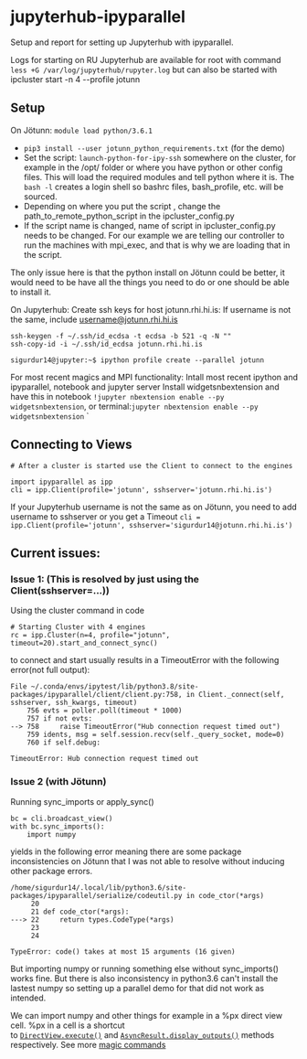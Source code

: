 # jupyterhub-ipyparallel
Setup and report for setting up Jupyterhub with ipyparallel. 

Logs for starting on RU Jupyterhub are available for root with command `less +G /var/log/jupyterhub/rupyter.log`
but can also be started with ipcluster start -n 4 --profile jotunn


## Setup
On Jötunn:
`module load python/3.6.1` 
* `pip3 install --user jotunn_python_requirements.txt` (for the demo) 
* Set the script: `launch-python-for-ipy-ssh` somewhere on the cluster, for example in the /opt/ folder or where you have python or other config files. This will load the required modules and tell python where it is. The `bash -l` creates a login shell so bashrc files, bash_profile, etc. will be sourced.
* Depending on where you put the script , change the path_to_remote_python_script in the ipcluster_config.py
* If the script name is changed, name of script in ipcluster_config.py needs to be changed. 
For our example we are telling our controller to run the machines with mpi_exec, and that is why we are loading that in the script.


The only issue here is that the python install on Jötunn could be better, it would need to be have all the things you need to do or one should be able to install it. 





On Jupyterhub:
Create ssh keys for host jotunn.rhi.hi.is: 
If username is not the same, include username@jotunn.rhi.hi.is
```
ssh-keygen -f ~/.ssh/id_ecdsa -t ecdsa -b 521 -q -N ""
ssh-copy-id -i ~/.ssh/id_ecdsa jotunn.rhi.hi.is
```
```
sigurdur14@jupyter:~$ ipython profile create --parallel jotunn
```

For most recent magics and MPI functionality:
Intall most recent ipython and ipyparallel, notebook and jupyter server
Install widgetsnbextension and have this in notebook `!jupyter nbextension enable --py widgetsnbextension`, or terminal:`jupyter nbextension enable --py widgetsnbextension` `


## Connecting to Views
```
# After a cluster is started use the Client to connect to the engines

import ipyparallel as ipp
cli = ipp.Client(profile='jotunn', sshserver='jotunn.rhi.hi.is')

```
If your Jupyterhub username is not the same as on Jötunn,
you need to add username to sshserver or you get a Timeout `cli = ipp.Client(profile='jotunn', sshserver='sigurdur14@jotunn.rhi.hi.is')`



## Current issues:

### Issue 1: (This is resolved by just using the Client(sshserver=...))
Using the cluster command in code 
```
# Starting Cluster with 4 engines
rc = ipp.Cluster(n=4, profile="jotunn", timeout=20).start_and_connect_sync()
```
to connect and start usually results in a TimeoutError with the following error(not full output):
```
File ~/.conda/envs/ipytest/lib/python3.8/site-packages/ipyparallel/client/client.py:758, in Client._connect(self, sshserver, ssh_kwargs, timeout)
    756 evts = poller.poll(timeout * 1000)
    757 if not evts:
--> 758     raise TimeoutError("Hub connection request timed out")
    759 idents, msg = self.session.recv(self._query_socket, mode=0)
    760 if self.debug:

TimeoutError: Hub connection request timed out
```

### Issue 2 (with Jötunn)
Running sync_imports or apply_sync()
```
bc = cli.broadcast_view()
with bc.sync_imports(): 
    import numpy
```
yields in the following error meaning there are some package inconsistencies on Jötunn that I was not able to resolve without inducing other package errors.
```
/home/sigurdur14/.local/lib/python3.6/site-packages/ipyparallel/serialize/codeutil.py in code_ctor(*args)
     20 
     21 def code_ctor(*args):
---> 22     return types.CodeType(*args)
     23 
     24 

TypeError: code() takes at most 15 arguments (16 given)
```
But importing numpy or running something else without sync_imports() works fine. But there is also inconsistency in python3.6 can't install the lastest numpy so setting up a parallel demo for that did not work as intended.

We can import numpy and other things for example in a %px direct view cell. 
%px in a cell is a shortcut to [`DirectView.execute()`](https://ipyparallel.readthedocs.io/en/latest/api/ipyparallel.html#ipyparallel.DirectView.execute "ipyparallel.DirectView.execute") and [`AsyncResult.display_outputs()`](https://ipyparallel.readthedocs.io/en/latest/api/ipyparallel.html#ipyparallel.AsyncResult.display_outputs "ipyparallel.AsyncResult.display_outputs") methods respectively.
See more [magic commands](https://ipyparallel.readthedocs.io/en/latest/tutorial/magics.html)



